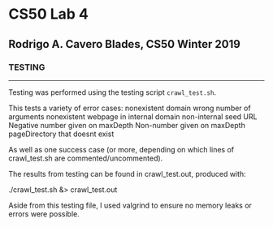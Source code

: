 # CS50 Lab 4
## Rodrigo A. Cavero Blades, CS50 Winter 2019

### TESTING
---
Testing was performed using the testing script `crawl_test.sh`.

This tests a variety of error cases:
nonexistent domain
wrong number of arguments
nonexistent webpage in internal domain
non-internal seed URL
Negative number given on maxDepth
Non-number given on maxDepth
pageDirectory that doesnt exist

As well as one success case (or more, depending on which lines of crawl_test.sh are commented/uncommented).

The results from testing can be found in crawl_test.out, produced with:

./crawl_test.sh &> crawl_test.out

Aside from this testing file, I used valgrind to ensure no memory leaks or errors were possible.